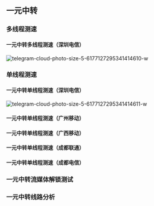 ## 一元中转

### 多线程测速

#### 一元中转多线程测速（深圳电信）
![telegram-cloud-photo-size-5-6177127295341414610-w](https://github.com/user-attachments/assets/6373cc6f-bfa6-46ce-8e0c-a97390704660)


### 单线程测速

#### 一元中转单线程测速（深圳电信）
![telegram-cloud-photo-size-5-6177127295341414611-w](https://github.com/user-attachments/assets/3d76b706-206a-46c3-89c5-2fbba8640dfc)

#### 一元中转单线程测速（广州移动）

#### 一元中转单线程测速（广西移动）

#### 一元中转单线程测速（成都联通）

#### 一元中转单线程测速（成都电信）

### 一元中转流媒体解锁测试


### 一元中转线路分析





